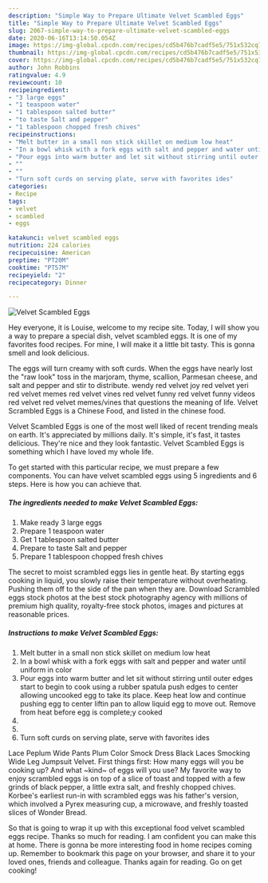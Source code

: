 ```yaml
---
description: "Simple Way to Prepare Ultimate Velvet Scambled Eggs"
title: "Simple Way to Prepare Ultimate Velvet Scambled Eggs"
slug: 2067-simple-way-to-prepare-ultimate-velvet-scambled-eggs
date: 2020-06-16T13:14:50.054Z
image: https://img-global.cpcdn.com/recipes/cd5b476b7cadf5e5/751x532cq70/velvet-scambled-eggs-recipe-main-photo.jpg
thumbnail: https://img-global.cpcdn.com/recipes/cd5b476b7cadf5e5/751x532cq70/velvet-scambled-eggs-recipe-main-photo.jpg
cover: https://img-global.cpcdn.com/recipes/cd5b476b7cadf5e5/751x532cq70/velvet-scambled-eggs-recipe-main-photo.jpg
author: John Robbins
ratingvalue: 4.9
reviewcount: 10
recipeingredient:
- "3 large eggs"
- "1 teaspoon water"
- "1 tablespoon salted butter"
- "to taste Salt and pepper"
- "1 tablespoon chopped fresh chives"
recipeinstructions:
- "Melt butter in a small non stick skillet on medium low heat"
- "In a bowl whisk with a fork eggs with salt and pepper and water until uniform in color"
- "Pour eggs into warm butter and let sit without stirring until outer edges start to begin to cook using a rubber spatula push edges to center allowing uncooked egg to take its place. Keep heat low and continue pushing egg to center liftin pan to allow liquid egg to move out. Remove from heat before egg is complete;y cooked"
- ""
- ""
- "Turn soft curds on serving plate, serve with favorites ides"
categories:
- Recipe
tags:
- velvet
- scambled
- eggs

katakunci: velvet scambled eggs 
nutrition: 224 calories
recipecuisine: American
preptime: "PT20M"
cooktime: "PT57M"
recipeyield: "2"
recipecategory: Dinner

---
```



![Velvet Scambled Eggs](https://img-global.cpcdn.com/recipes/cd5b476b7cadf5e5/751x532cq70/velvet-scambled-eggs-recipe-main-photo.jpg)

Hey everyone, it is Louise, welcome to my recipe site. Today, I will show you a way to prepare a special dish, velvet scambled eggs. It is one of my favorites food recipes. For mine, I will make it a little bit tasty. This is gonna smell and look delicious.

The eggs will turn creamy with soft curds. When the eggs have nearly lost the &#34;raw look&#34; toss in the marjoram, thyme, scallion, Parmesan cheese, and salt and pepper and stir to distribute. wendy red velvet joy red velvet yeri red velvet memes red velvet vines red velvet funny red velvet funny videos red velvet red velvet memes/vines that questions the meaning of life. Velvet Scrambled Eggs is a Chinese Food, and listed in the chinese food.

Velvet Scambled Eggs is one of the most well liked of recent trending meals on earth. It's appreciated by millions daily. It's simple, it's fast, it tastes delicious. They're nice and they look fantastic. Velvet Scambled Eggs is something which I have loved my whole life.


To get started with this particular recipe, we must prepare a few components. You can have velvet scambled eggs using 5 ingredients and 6 steps. Here is how you can achieve that.

<!--inarticleads1-->

##### The ingredients needed to make Velvet Scambled Eggs:

1. Make ready 3 large eggs
1. Prepare 1 teaspoon water
1. Get 1 tablespoon salted butter
1. Prepare to taste Salt and pepper
1. Prepare 1 tablespoon chopped fresh chives


The secret to moist scrambled eggs lies in gentle heat. By starting eggs cooking in liquid, you slowly raise their temperature without overheating. Pushing them off to the side of the pan when they are. Download Scrambled eggs stock photos at the best stock photography agency with millions of premium high quality, royalty-free stock photos, images and pictures at reasonable prices. 

<!--inarticleads2-->

##### Instructions to make Velvet Scambled Eggs:

1. Melt butter in a small non stick skillet on medium low heat
1. In a bowl whisk with a fork eggs with salt and pepper and water until uniform in color
1. Pour eggs into warm butter and let sit without stirring until outer edges start to begin to cook using a rubber spatula push edges to center allowing uncooked egg to take its place. Keep heat low and continue pushing egg to center liftin pan to allow liquid egg to move out. Remove from heat before egg is complete;y cooked
1. 
1. 
1. Turn soft curds on serving plate, serve with favorites ides


Lace Peplum Wide Pants Plum Color Smock Dress Black Laces Smocking Wide Leg Jumpsuit Velvet. First things first: How many eggs will you be cooking up? And what ~kind~ of eggs will you use? My favorite way to enjoy scrambled eggs is on top of a slice of toast and topped with a few grinds of black pepper, a little extra salt, and freshly chopped chives. Korbee&#39;s earliest run-in with scrambled eggs was his father&#39;s version, which involved a Pyrex measuring cup, a microwave, and freshly toasted slices of Wonder Bread. 

So that is going to wrap it up with this exceptional food velvet scambled eggs recipe. Thanks so much for reading. I am confident you can make this at home. There is gonna be more interesting food in home recipes coming up. Remember to bookmark this page on your browser, and share it to your loved ones, friends and colleague. Thanks again for reading. Go on get cooking!

